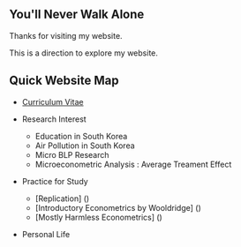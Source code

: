 ## You'll Never Walk Alone

Thanks for visiting my website.

This is a direction to explore my website.

## Quick Website Map

- [Curriculum Vitae](<https://hidral.github.io/Hyun-Wook-Cho/Curriculum-Vitae/>)

- Research Interest
    * Education in South Korea
    * Air Pollution in South Korea
    * Micro BLP Research
    * Microeconometric Analysis : Average Treament Effect
    
- Practice for Study
    * [Replication] ()
    * [Introductory Econometrics by Wooldridge] ()
    * [Mostly Harmless Econometrics] ()

- Personal Life
